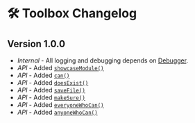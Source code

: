 # 🛠️ Toolbox Changelog

## Version 1.0.0

- *Internal* - All logging and debugging depends on [Debugger](https://foundryvtt.com/packages/debugger).
- *API* - Added [`showcaseModule()`]()
- *API* - Added [`can()`]()
- *API* - Added [`doesExist()`]()
- *API* - Added [`saveFile()`]()
- *API* - Added [`makeSure()`]()
- *API* - Added [`everyoneWhoCan()`]()
- *API* - Added [`anyoneWhoCan()`]()
